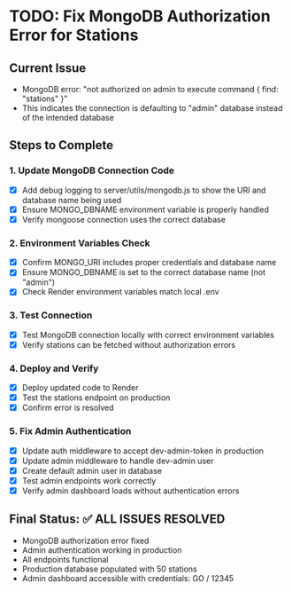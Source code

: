 # TODO: Fix MongoDB Authorization Error for Stations

## Current Issue
- MongoDB error: "not authorized on admin to execute command { find: "stations" }"
- This indicates the connection is defaulting to "admin" database instead of the intended database

## Steps to Complete

### 1. Update MongoDB Connection Code
- [x] Add debug logging to server/utils/mongodb.js to show the URI and database name being used
- [x] Ensure MONGO_DBNAME environment variable is properly handled
- [x] Verify mongoose connection uses the correct database

### 2. Environment Variables Check
- [x] Confirm MONGO_URI includes proper credentials and database name
- [x] Ensure MONGO_DBNAME is set to the correct database name (not "admin")
- [x] Check Render environment variables match local .env

### 3. Test Connection
- [x] Test MongoDB connection locally with correct environment variables
- [x] Verify stations can be fetched without authorization errors

### 4. Deploy and Verify
- [x] Deploy updated code to Render
- [x] Test the stations endpoint on production
- [x] Confirm error is resolved

### 5. Fix Admin Authentication
- [x] Update auth middleware to accept dev-admin-token in production
- [x] Update admin middleware to handle dev-admin user
- [x] Create default admin user in database
- [x] Test admin endpoints work correctly
- [x] Verify admin dashboard loads without authentication errors

## Final Status: ✅ ALL ISSUES RESOLVED
- MongoDB authorization error fixed
- Admin authentication working in production
- All endpoints functional
- Production database populated with 50 stations
- Admin dashboard accessible with credentials: GO / 12345
